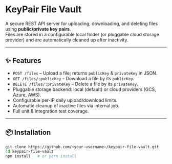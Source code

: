 # KeyPair File Vault

A secure REST API server for uploading, downloading, and deleting files using **public/private key pairs**.  
Files are stored in a configurable local folder (or pluggable cloud storage provider) and are automatically cleaned up after inactivity.

---

## ✨ Features

- `POST /files` – Upload a file; returns `publicKey` & `privateKey` in JSON.
- `GET /files/:publicKey` – Download a file by its `publicKey`.
- `DELETE /files/:privateKey` – Delete a file by its `privateKey`.
- Pluggable storage backend: local (default) or cloud providers (GCS, Azure, AWS).
- Configurable per-IP daily upload/download limits.
- Automatic cleanup of inactive files via internal job.
- Full unit & integration test coverage.

---

## 📦 Installation

```bash
git clone https://github.com/<your-username>/keypair-file-vault.git
cd keypair-file-vault
npm install   # or yarn install
